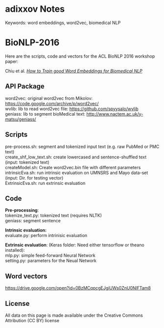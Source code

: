 # adixxov Notes
Keywords: word embeddings, word2vec, biomedical NLP

# BioNLP-2016

Here are the scripts, code and vectors for the ACL BioNLP 2016 workshop paper:

Chiu et al. [_How to Train good Word Embeddings for Biomedical NLP_](http://aclweb.org/anthology/W/W16/W16-2922.pdf)

## API Package
word2vec: original word2vec from Mikolov: <https://code.google.com/archive/p/word2vec/>  
wvlib: lib to read word2vec file: <https://github.com/spyysalo/wvlib>  
geniass: lib to segment bioMedical text: <http://www.nactem.ac.uk/y-matsu/geniass/>

## Scripts
pre-process.sh: segment and tokenized input text (e.g. raw PubMed or PMC text) <br />
create_shf_low_text.sh: create lowercased and sentence-shuffled text (input: tokenized text) <br />
createModel.sh: Create word2vec.bin file with different parameters <br />
intrinsicEva.sh: run intrinsic evaluation on UMNSRS and Mayo data-set (input: Dir. for testing vector) <br />
ExtrinsicEva.sh: run extrinsic evaluation <br />

## Code

**Pre-processing**:  
tokenize_text.py: tokenized text (requires NLTK)  
geniass: segment sentence  

**Intrinsic evaluation:**  
evaluate.py: perform intrinisic evaluation

**Extrinsic evaluation**: (Keras folder: Need either tensorflow or theano installed):  
mlp.py: simple feed-forward Neural Network  
setting.py: parameters for the Neual Network  

## Word vectors

<https://drive.google.com/open?id=0BzMCqpcgEJgiUWs0ZnU0NlFTam8>

## License

All data on this page is made available under the Creative Commons Attribution (CC BY) license
